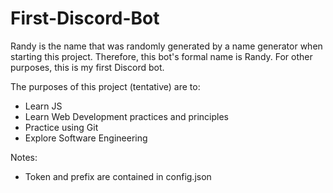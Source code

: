 # First-Discord-Bot
Randy is the name that was randomly generated by a name generator when starting this project. Therefore, this bot's formal name is Randy. For other purposes, this is my first Discord bot. 

The purposes of this project (tentative) are to: 
- Learn JS
- Learn Web Development practices and principles
- Practice using Git 
- Explore Software Engineering 

Notes: 
- Token and prefix are contained in config.json
